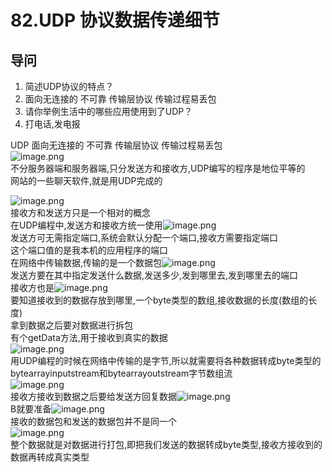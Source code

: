 # 82.UDP 协议数据传递细节

<a name="PcgDJ"></a>
## 导问
1. 简述UDP协议的特点？<br />
  1. 面向无连接的 不可靠 传输层协议 传输过程易丢包
2. 请你举例生活中的哪些应用使用到了UDP？
  1. 打电话,发电报

UDP 面向无连接的 不可靠 传输层协议 传输过程易丢包<br />![image.png](https://cdn.nlark.com/yuque/0/2019/png/349894/1560220590479-0661a316-51eb-4e62-898d-4b5033fb104d.png#align=left&display=inline&height=192&name=image.png&originHeight=384&originWidth=749&size=215193&status=done&width=374.5)<br />不分服务器端和服务器端,只分发送方和接收方,UDP编写的程序是地位平等的<br />网站的一些聊天软件,就是用UDP完成的

![image.png](https://cdn.nlark.com/yuque/0/2019/png/349894/1560220728990-debf181b-a776-4a09-99a0-05999436618e.png#align=left&display=inline&height=312&name=image.png&originHeight=624&originWidth=854&size=211755&status=done&width=427)<br />接收方和发送方只是一个相对的概念<br />在UDP编程中,发送方和接收方统一使用![image.png](https://cdn.nlark.com/yuque/0/2019/png/349894/1560220796526-9a7abfc8-f9c2-4c7e-baae-58a62d5df8c6.png#align=left&display=inline&height=29&name=image.png&originHeight=57&originWidth=198&size=12027&status=done&width=99)<br />发送方可无需指定端口,系统会默认分配一个端口,接收方需要指定端口<br />这个端口值的是我本机的应用程序的端口<br />在网络中传输数据,传输的是一个数据包![image.png](https://cdn.nlark.com/yuque/0/2019/png/349894/1560221009562-9ea6e178-b972-419c-ab43-7a04a338a228.png#align=left&display=inline&height=28&name=image.png&originHeight=55&originWidth=224&size=17442&status=done&width=112)<br />发送方要在其中指定发送什么数据,发送多少,发到哪里去,发到哪里去的端口<br />接收方也是![image.png](https://cdn.nlark.com/yuque/0/2019/png/349894/1560221118004-30334aaa-9d72-4a05-b395-62617a7fa9a3.png#align=left&display=inline&height=22&name=image.png&originHeight=43&originWidth=224&size=13808&status=done&width=112)<br />要知道接收到的数据存放到哪里,一个byte类型的数组,接收数据的长度(数组的长度)<br />拿到数据之后要对数据进行拆包<br />有个getData方法,用于接收到真实的数据<br />![image.png](https://cdn.nlark.com/yuque/0/2019/png/349894/1560221216486-c72925dd-f1ba-4d10-b73a-dbe4facee940.png#align=left&display=inline&height=60&name=image.png&originHeight=120&originWidth=241&size=41674&status=done&width=120.5)<br />用UDP编程的时候在网络中传输的是字节,所以就需要将各种数据转成byte类型的bytearrayinputstream和bytearrayoutstream字节数组流<br />![image.png](https://cdn.nlark.com/yuque/0/2019/png/349894/1560221339915-621aa0ae-08e3-4958-b924-09786f2e08d7.png#align=left&display=inline&height=301&name=image.png&originHeight=601&originWidth=1519&size=372340&status=done&width=759.5)<br />接收方接收到数据之后要给发送方回复数据![image.png](https://cdn.nlark.com/yuque/0/2019/png/349894/1560221382071-1ed1376c-8f5b-40aa-bc5c-d7def6d1a526.png#align=left&display=inline&height=25&name=image.png&originHeight=50&originWidth=275&size=21061&status=done&width=137.5)<br />B就要准备![image.png](https://cdn.nlark.com/yuque/0/2019/png/349894/1560221441879-dfcd3798-6a96-4ac1-a643-d04cf4ef5525.png#align=left&display=inline&height=47&name=image.png&originHeight=93&originWidth=256&size=35479&status=done&width=128)<br />接收的数据包和发送的数据包并不是同一个<br />![image.png](https://cdn.nlark.com/yuque/0/2019/png/349894/1560221555600-c3646452-88ff-4594-82f1-b7f7255948ab.png#align=left&display=inline&height=529&name=image.png&originHeight=1058&originWidth=2439&size=1250126&status=done&width=1219.5)<br />整个数据就是对数据进行打包,即把我们发送的数据转成byte类型,接收方接收到的数据再转成真实类型
